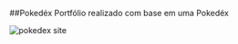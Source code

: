 ##Pokedéx
Portfólio realizado com base em uma Pokedéx

![pokedex site](https://user-images.githubusercontent.com/65051252/97770765-eded9b80-1b14-11eb-9a58-61c72366a44f.png)
